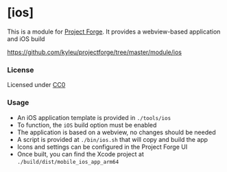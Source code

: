 # [ios]

This is a module for [Project Forge](https://projectforge.dev). It provides a webview-based application and iOS build

https://github.com/kyleu/projectforge/tree/master/module/ios

### License 

Licensed under [CC0](https://creativecommons.org/publicdomain/zero/1.0)

### Usage

- An iOS application template is provided in `./tools/ios`
- To function, the `iOS` build option must be enabled
- The application is based on a webview, no changes should be needed
- A script is provided at `./bin/ios.sh` that will copy and build the app
- Icons and settings can be configured in the Project Forge UI
- Once built, you can find the Xcode project at `./build/dist/mobile_ios_app_arm64`
